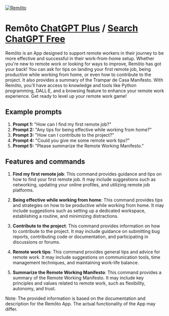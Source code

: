 
[![Remôto](https://files.oaiusercontent.com/file-WFMhUfrwNLcvUwEykvBwY29R?se=2123-10-16T21%3A47%3A42Z&sp=r&sv=2021-08-06&sr=b&rscc=max-age%3D31536000%2C%20immutable&rscd=attachment%3B%20filename%3D576d767d-8ad0-47b5-bd6e-9628a112fb1d.png&sig=EXcbzgPRsR%2BCMwoQ2lRybQzpyMnRvfFVhCb3QgW4zLs%3D)](https://chat.openai.com/g/g-xnhRezQIO-remoto)

# Remôto [ChatGPT Plus](https://chat.openai.com/g/g-xnhRezQIO-remoto) / [Search ChatGPT Free](https://gptcall.net/index.html#/?search=Rem%C3%B4to)

Remôto is an App designed to support remote workers in their journey to be more effective and successful in their work-from-home setup. Whether you're new to remote work or looking for ways to improve, Remôto has got your back! You can ask for tips on landing your first remote job, being productive while working from home, or even how to contribute to the project. It also provides a summary of the Trampar de Casa Manifesto. With Remôto, you'll have access to knowledge and tools like Python programming, DALL·E, and a browsing feature to enhance your remote work experience. Get ready to level up your remote work game!

## Example prompts

1. **Prompt 1:** "How can I find my first remote job?"
2. **Prompt 2:** "Any tips for being effective while working from home?"
3. **Prompt 3:** "How can I contribute to the project?"
4. **Prompt 4:** "Could you give me some remote work tips?"
5. **Prompt 5:** "Please summarize the Remote Working Manifesto."

## Features and commands

1. **Find my first remote job**: This command provides guidance and tips on how to find your first remote job. It may include suggestions such as networking, updating your online profiles, and utilizing remote job platforms.

2. **Being effective while working from home**: This command provides tips and strategies on how to be productive while working from home. It may include suggestions such as setting up a dedicated workspace, establishing a routine, and minimizing distractions.

3. **Contribute to the project**: This command provides information on how to contribute to the project. It may include guidance on submitting bug reports, contributing code or documentation, and participating in discussions or forums.

4. **Remote work tips**: This command provides general tips and advice for remote work. It may include suggestions on communication tools, time management techniques, and maintaining work-life balance.

5. **Summarize the Remote Working Manifesto**: This command provides a summary of the Remote Working Manifesto. It may include key principles and values related to remote work, such as flexibility, autonomy, and trust.

Note: The provided information is based on the documentation and description for the Remôto App. The actual functionality of the App may differ.


